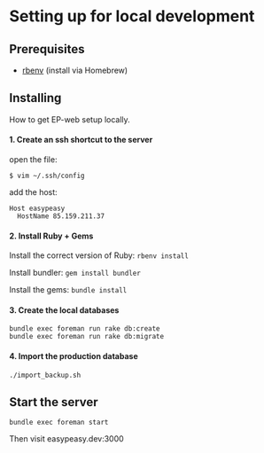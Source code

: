 Setting up for local development
================================

Prerequisites
-------------

* [rbenv][1] (install via Homebrew)

[1]: https://github.com/sstephenson/rbenv#homebrew-on-mac-os-x


Installing
----------

How to get EP-web setup locally.

#### 1. Create an ssh shortcut to the server

open the file:

    $ vim ~/.ssh/config

add the host:

    Host easypeasy
      HostName 85.159.211.37

#### 2. Install Ruby + Gems

Install the correct version of Ruby: `rbenv install`

Install bundler: `gem install bundler`

Install the gems: `bundle install`

#### 3. Create the local databases

    bundle exec foreman run rake db:create
    bundle exec foreman run rake db:migrate

#### 4. Import the production database

    ./import_backup.sh

Start the server
----------------

    bundle exec foreman start

Then visit easypeasy.dev:3000

